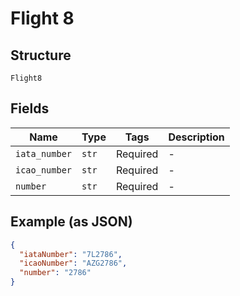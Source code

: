 
# Flight 8

## Structure

`Flight8`

## Fields

| Name | Type | Tags | Description |
|  --- | --- | --- | --- |
| `iata_number` | `str` | Required | - |
| `icao_number` | `str` | Required | - |
| `number` | `str` | Required | - |

## Example (as JSON)

```json
{
  "iataNumber": "7L2786",
  "icaoNumber": "AZG2786",
  "number": "2786"
}
```

